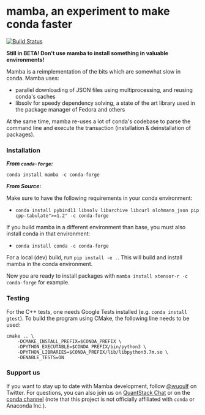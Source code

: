 # mamba, an experiment to make conda faster

[![Build Status](https://github.com/QuantStack/mamba/workflows/CI/badge.svg)](https://github.com/QuantStack/mamba/actions)

**Still in BETA! Don't use mamba to install something in valuable environments!**

Mamba is a reimplementation of the bits which are somewhat slow in conda. Mamba uses:

- parallel downloading of JSON files using multiprocessing, and reusing conda's caches
- libsolv for speedy dependency solving, a state of the art library used in the package manager of Fedora and others

At the same time, mamba re-uses a lot of conda's codebase to parse the command line and execute the transaction (installation & deinstallation of packages).

### Installation

***From `conda-forge`:***

```
conda install mamba -c conda-forge
```

***From Source:***

Make sure to have the following requirements in your conda environment:

- `conda install pybind11 libsolv libarchive libcurl nlohmann_json pip cpp-tabulate">=1.2" -c conda-forge`

If you build mamba in a different environment than base, you must also install conda in
that environment:

- `conda install conda -c conda-forge`

For a local (dev) build, run `pip install -e .`. This will build and install mamba
in the conda environment.

Now you are ready to install packages with `mamba install xtensor-r -c conda-forge` for example.

### Testing

For the C++ tests, one needs Google Tests installed (e.g. `conda install gtest`).
To build the program using CMake, the following line needs to be used:

```
cmake .. \
	-DCMAKE_INSTALL_PREFIX=$CONDA_PREFIX \
	-DPYTHON_EXECUTABLE=$CONDA_PREFIX/bin/python3 \
	-DPYTHON_LIBRARIES=$CONDA_PREFIX/lib/libpython3.7m.so \
	-DENABLE_TESTS=ON
```

### Support us

If you want to stay up to date with Mamba development, follow [@wuoulf](https://twitter.com/wuoulf) on Twitter.
For questions, you can also join us on [QuantStack Chat](https://gitter.im/QuantStack/Lobby) or on the [conda channel](https://gitter.im/conda/conda) (note that this project is not officially affiliated with `conda` or Anaconda Inc.).


